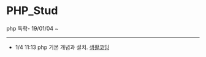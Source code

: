 # PHP_Stud
php 독학- 19/01/04 ~

* * * 
  - 1/4 11:13 php 기본 개념과 설치. [생활코딩](https://opentutorials.org/course/62/233)
